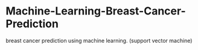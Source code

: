 # Machine-Learning-Breast-Cancer-Prediction
breast cancer prediction using machine learning. (support vector machine)
